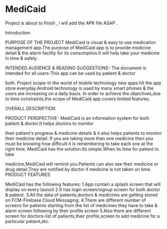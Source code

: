 # MediCaid

Project is about to finish , i will add the APK file ASAP .

Introduction

PURPOSE OF THE PROJECT
MediCaid is visual & easy to use medication management app.The purpose of MediCaid
app is to provide medicine detail & the alarm facility for its consumption.It will help take your
medicine in time & safely.

INTENDED AUDIENCE & READING SUGGESTIONS-
The document is intended for all users-This app can be used by patient & doctor

both.
Project scope-In the world of mobile technology new apps hit the app store
everyday.Android technology is used by many smart phones & the users are increasing
on a daily basis.
In order to achieve the objectives,due to time constraints,the scope of MediCaid app
covers limited features.

OVERALL DESCRIPTION

PRODUCT PERSPECTIVE-
MediCaid is an information system for both patient & doctor.It helps doctors to monitor

their patient's progress & medicine details & it also helps patients to monitor their
medicine detail.
If you are taking more than one medicine then you must be knowing how difficult it is
remembering to take each one at the right time.
MediCaid has the solution.Its simple.When its time for patient to take

medicine,MediCaid will remind you.Patients can also see their medicine or drug
detail.They are notified by doctor if medicine is not taken on time.
PRODUCT FEATURES

MediCaid has the following features:
1.App contain a splash screen that will display on every launch
2.It has login screen/signup screen for both doctor & patient.
3.All the data of patients,doctors & medicines are getting stored on FCM-Firebase Cloud
Messaging.
4.There are different number of screens for patients starting from the list of medicines they have
to take & alarm screen following by their profile screen
5.Also there are different screen for doctors-list of patients,their profile,screen to add medicine
for a particular patient,etc.
